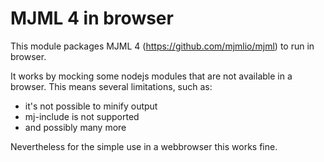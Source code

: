 # MJML 4 in browser

This module packages MJML 4 (https://github.com/mjmlio/mjml) to run in browser. 

It works by mocking some nodejs modules that are not available in a browser. This means several limitations, such as:

- it's not possible to minify output
- mj-include is not supported
- and possibly many more

Nevertheless for the simple use in a webbrowser this works fine.

